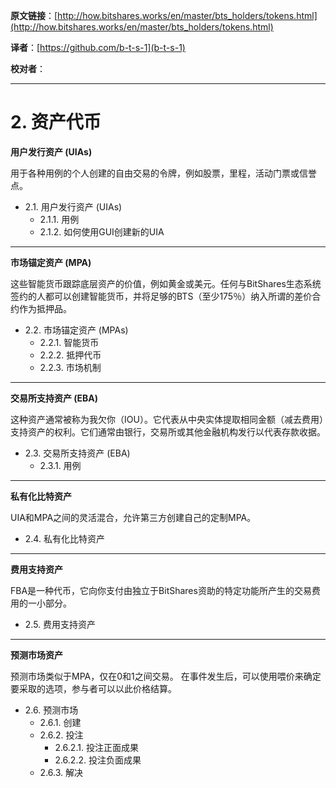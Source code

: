   **原文链接**：[http://how.bitshares.works/en/master/bts_holders/tokens.html](http://how.bitshares.works/en/master/bts_holders/tokens.html)
 
 **译者**：[https://github.com/b-t-s-1](b-t-s-1)
 
 **校对者**： 
  
***    

# 2. 资产代币

**用户发行资产 (UIAs)**

用于各种用例的个人创建的自由交易的令牌，例如股票，里程，活动门票或信誉点。

* 2.1. 用户发行资产 (UIAs)
  - 2.1.1. 用例
  - 2.1.2. 如何使用GUI创建新的UIA

***

**市场锚定资产 (MPA)**

这些智能货币跟踪底层资产的价值，例如黄金或美元。任何与BitShares生态系统签约的人都可以创建智能货币，并将足够的BTS（至少175％）纳入所谓的差价合约作为抵押品。

* 2.2. 市场锚定资产 (MPAs)
  - 2.2.1. 智能货币
  - 2.2.2. 抵押代币
  - 2.2.3. 市场机制

***

**交易所支持资产 (EBA)**

这种资产通常被称为我欠你（IOU）。它代表从中央实体提取相同金额（减去费用）支持资产的权利。它们通常由银行，交易所或其他金融机构发行以代表存款收据。

* 2.3. 交易所支持资产 (EBA)
  - 2.3.1. 用例

***

**私有化比特资产**

UIA和MPA之间的灵活混合，允许第三方创建自己的定制MPA。

* 2.4. 私有化比特资产

***

**费用支持资产**

FBA是一种代币，它向你支付由独立于BitShares资助的特定功能所产生的交易费用的一小部分。

* 2.5.  费用支持资产

***

**预测市场资产**

预测市场类似于MPA，仅在0和1之间交易。 在事件发生后，可以使用喂价来确定要采取的选项，参与者可以以此价格结算。

* 2.6. 预测市场
  - 2.6.1. 创建
  - 2.6.2. 投注
    + 2.6.2.1. 投注正面成果
    + 2.6.2.2. 投注负面成果
  - 2.6.3. 解决